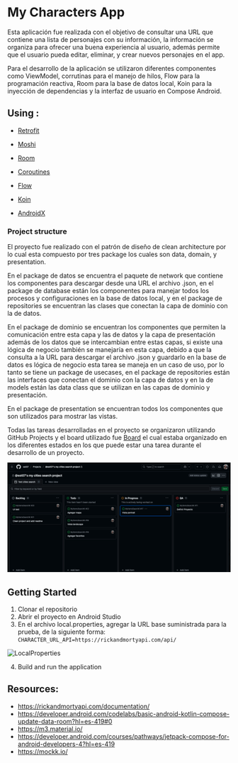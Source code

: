 # My Characters App

Esta aplicación fue realizada con el objetivo de consultar una URL que contiene una lista de personajes con su información, la información
se organiza para ofrecer una buena experiencia al usuario, además permite que el usuario pueda editar, eliminar, y crear nuevos personajes en el app.

Para el desarrollo de la aplicación se utilizaron diferentes componentes como ViewModel, corrutinas para el manejo de hilos, Flow para
la programación reactiva, Room para la base de datos local, Koin para la inyección de dependencias y la interfaz de usuario en Compose Android.

## Using :

- [Retrofit](http://square.github.io/retrofit/)

- [Moshi](https://github.com/square/moshi)

- [Room](https://developer.android.com/training/data-storage/room?hl=es-419)

- [Coroutines](https://kotlinlang.org/docs/coroutines-basics.html)

- [Flow](https://developer.android.com/kotlin/flow?hl=es-419)

- [Koin](https://github.com/InsertKoinIO/koin)

- [AndroidX](https://developer.android.com/jetpack/androidx)

### Project structure 

El proyecto fue realizado con el patrón de diseño de clean architecture por lo cual esta compuesto por tres package los cuales son data, domain,  y presentation.

En el package de datos se encuentra el paquete de network que contiene los componentes para descargar desde una URL el archivo .json, en el package
de database están los componentes para manejar todos los procesos y configuraciones en la base de datos local, y en el package de repositories se encuentran
las clases que conectan la capa de dominio con la de datos.

En el package de dominio se encuentran los componentes que permiten la comunicación entre esta capa y las de datos y la capa de presentación
además de los datos que se intercambian entre estas capas, si existe una lógica de negocio también se manejaría en esta capa, debido a que la
consulta a la URL para descargar el archivo .json y guardarlo en la base de datos es lógica de negocio esta tarea se maneja en un caso de uso,
por lo tanto se tiene un package de usecases, en el package de repositories están las interfaces que conectan el dominio con la capa de datos
y en la de models están las data class que se utilizan en las capas de dominio y presentación.

En el package de presentation se encuentran todos los componentes que son utilizados para mostrar las vistas.

Todas las tareas desarrolladas en el proyecto se organizaron utilizando GitHub Projects y el board utilizado fue [Board](https://github.com/users/est07/projects/2)
el cual estaba organizado en los diferentes estados en los que puede estar una tarea durante el desarrollo de un proyecto.

![Board](https://github.com/est07/MyCitiesSearch/blob/main/images/screenshot_board.png)

## Getting Started

1. Clonar el repositorio
2. Abrir el proyecto en Android Studio
3. En el archivo local.properties, agregar la URL base suministrada para la prueba, de la siguiente forma:
 `CHARACTER_URL_API=https://rickandmortyapi.com/api/`

![LocalProperties](https://github.com/est07/MyCitiesSearch/blob/main/images/screenshot_local_properties.png)

4. Build and run the application

## Resources:
- https://rickandmortyapi.com/documentation/
- https://developer.android.com/codelabs/basic-android-kotlin-compose-update-data-room?hl=es-419#0
- https://m3.material.io/
- https://developer.android.com/courses/pathways/jetpack-compose-for-android-developers-4?hl=es-419
- https://mockk.io/
